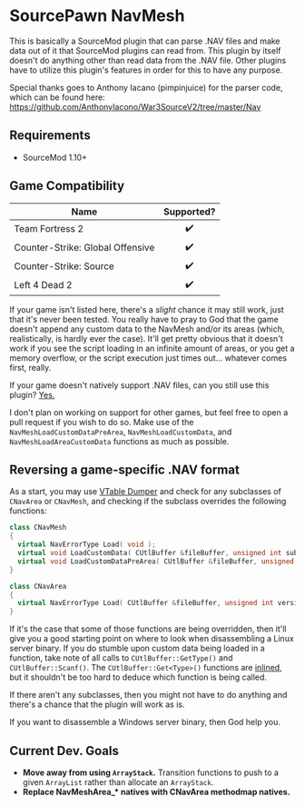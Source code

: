 # SourcePawn NavMesh

This is basically a SourceMod plugin that can parse .NAV files and make data out of it that
SourceMod plugins can read from. This plugin by itself doesn't do anything other than read
data from the .NAV file. Other plugins have to utilize this plugin's features in order for
this to have any purpose.

Special thanks goes to Anthony Iacano (pimpinjuice) for the parser code, which can be found here:
https://github.com/AnthonyIacono/War3SourceV2/tree/master/Nav

## Requirements

- SourceMod 1.10+

## Game Compatibility

| Name                             |     Supported?     |
| -------------------------------- | :----------------: |
| Team Fortress 2                  | :heavy_check_mark: |
| Counter-Strike: Global Offensive | :heavy_check_mark: |
| Counter-Strike: Source           | :heavy_check_mark: |
| Left 4 Dead 2                    | :heavy_check_mark: |

If your game isn't listed here, there's a _slight_ chance it may still work, just that it's never been tested. You really have to pray to God that the game doesn't append any custom data to the NavMesh and/or its areas (which, realistically, is hardly ever the case). It'll get pretty obvious that it doesn't work if you see the script loading in an infinite amount of areas, or you get a memory overflow, or the script execution just times out... whatever comes first, really.

If your game doesn't natively support .NAV files, can you still use this plugin? [Yes.](../../wiki/Using-the-plugin-in-non-native-games)

I don't plan on working on support for other games, but feel free to open a pull request if you wish to do so. Make use of the `NavMeshLoadCustomDataPreArea`, `NavMeshLoadCustomData`, and `NavMeshLoadAreaCustomData` functions as much as possible.

## Reversing a game-specific .NAV format

As a start, you may use [VTable Dumper](https://asherkin.github.io/vtable/) and check for any subclasses of `CNavArea` or `CNavMesh`, and checking if the subclass overrides the following functions:

```c++
class CNavMesh
{
  virtual NavErrorType Load( void );
  virtual void LoadCustomData( CUtlBuffer &fileBuffer, unsigned int subVersion ) { }
  virtual void LoadCustomDataPreArea( CUtlBuffer &fileBuffer, unsigned int subVersion ) { }
}

class CNavArea
{
  virtual NavErrorType Load( CUtlBuffer &fileBuffer, unsigned int version, unsigned int subVersion );
}
```

If it's the case that some of those functions are being overridden, then it'll give you a good starting point on where to look when disassembling a Linux server binary. If you do stumble upon custom data being loaded in a function, take note of all calls to `CUtlBuffer::GetType()` and `CUtlBuffer::Scanf()`. The `CUtlBuffer::Get<Type>()` functions are [inlined](https://github.com/ValveSoftware/source-sdk-2013/blob/master/sp/src/public/tier1/utlbuffer.h#L669), but it shouldn't be too hard to deduce which function is being called.

If there aren't any subclasses, then you might not have to do anything and there's a chance that the plugin will work as is.

If you want to disassemble a Windows server binary, then God help you.

## Current Dev. Goals

- **Move away from using `ArrayStack`.** Transition functions to push to a given `ArrayList` rather than allocate an `ArrayStack`.
- **Replace NavMeshArea\_\* natives with CNavArea methodmap natives.**
